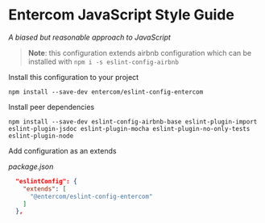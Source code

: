 # Entercom JavaScript Style Guide

*A biased but reasonable approach to JavaScript*

> **Note**: this configuration extends airbnb configuration which can be installed with `npm i -s eslint-config-airbnb`

Install this configuration to your project

```
npm install --save-dev entercom/eslint-config-entercom
```

Install peer dependencies
```
npm install --save-dev eslint-config-airbnb-base eslint-plugin-import eslint-plugin-jsdoc eslint-plugin-mocha eslint-plugin-no-only-tests eslint-plugin-node
```

Add configuration as an extends

*package.json*
```json
  "eslintConfig": {
    "extends": [
      "@entercom/eslint-config-entercom"
    ]
  },
```
